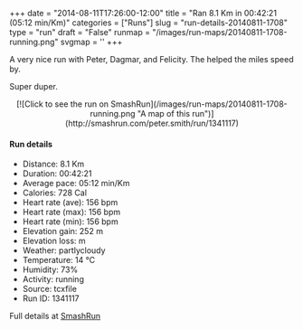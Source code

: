 +++
date = "2014-08-11T17:26:00-12:00"
title = "Ran 8.1 Km in 00:42:21 (05:12 min/Km)"
categories = ["Runs"]
slug = "run-details-20140811-1708"
type = "run"
draft = "False"
runmap = "/images/run-maps/20140811-1708-running.png"
svgmap = '<polyline points="100 27, 97 28, 87 39, 86 40, 83 42, 78 51, 73 49, 68 50, 65 51, 63 52, 61 53, 60 56, 57 55, 51 60, 35 72, 29 74, 22 74, 6 72, 0 72, 22 74, 30 73, 34 72, 37 71, 57 55, 60 56, 60 57, 59 56, 60 55, 65 51, 74 49, 78 50, 83 42, 95 31, 99 27">'
+++

A very nice run with Peter, Dagmar, and Felicity. The helped the miles speed by. 

Super duper. 



<!--more-->

<center>
[![Click to see the run on SmashRun](/images/run-maps/20140811-1708-running.png "A map of this run")](http://smashrun.com/peter.smith/run/1341117)
</center>

#### Run details

* Distance: 8.1 Km
* Duration: 00:42:21
* Average pace: 05:12 min/Km
* Calories: 728 Cal
* Heart rate (ave): 156 bpm
* Heart rate (max): 156 bpm
* Heart rate (min): 156 bpm
* Elevation gain: 252 m
* Elevation loss:  m
* Weather: partlycloudy
* Temperature: 14 &deg;C
* Humidity: 73%
* Activity: running
* Source: tcxfile
* Run ID: 1341117

Full details at [SmashRun](http://smashrun.com/peter.smith/run/1341117)
